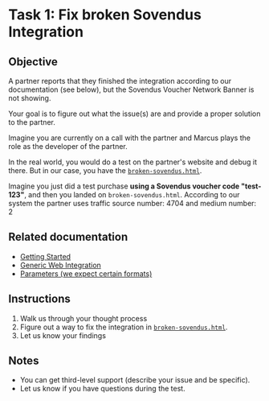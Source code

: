 # Task 1: Fix broken Sovendus Integration

## Objective

A partner reports that they finished the integration according to our documentation (see below), but the Sovendus Voucher Network Banner is not showing.

Your goal is to figure out what the issue(s) are and provide a proper solution to the partner.

Imagine you are currently on a call with the partner and Marcus plays the role as the developer of the partner.

In the real world, you would do a test on the partner's website and debug it there. But in our case, you have the [`broken-sovendus.html`](broken-sovendus.html).

Imagine you just did a test purchase **using a Sovendus voucher code "test-123"**, and then you landed on `broken-sovendus.html`.
According to our system the partner uses traffic source number: 4704 and medium number: 2

## Related documentation

- [Getting Started](https://developer-hub.sovendus.com/Voucher-Network-Checkout-Benefits/Getting-Started)
- [Generic Web Integration](https://developer-hub.sovendus.com/Voucher-Network-Checkout-Benefits/Web-Integration/Generic-Web-Integration)
- [Parameters (we expect certain formats)](https://developer-hub.sovendus.com/Voucher-Network-Checkout-Benefits/Parameter/both)

## Instructions

1. Walk us through your thought process
2. Figure out a way to fix the integration in [`broken-sovendus.html`](broken-sovendus.html).
3. Let us know your findings

## Notes

- You can get third-level support (describe your issue and be specific).
- Let us know if you have questions during the test.
